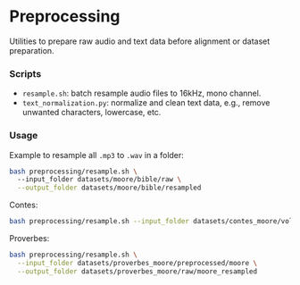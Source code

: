 # Preprocessing
Utilities to prepare raw audio and text data before alignment or dataset preparation.

### Scripts
- `resample.sh`: batch resample audio files to 16kHz, mono channel.
- `text_normalization.py`: normalize and clean text data, e.g., remove unwanted characters, lowercase, etc.

### Usage
Example to resample all `.mp3` to `.wav` in a folder:
```bash
bash preprocessing/resample.sh \ 
  --input_folder datasets/moore/bible/raw \
  --output_folder datasets/moore/bible/resampled
```

Contes:
```bash
bash preprocessing/resample.sh --input_folder datasets/contes_moore/vol3/raw/moore --output_folder datasets/contes_moore/vol3/raw/moore_resampled
```

Proverbes:
```bash
bash preprocessing/resample.sh \
  --input_folder datasets/proverbes_moore/preprocessed/moore \
  --output_folder datasets/proverbes_moore/raw/moore_resampled
```